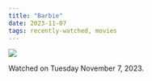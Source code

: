 ```yaml
---
title: "Barbie"
date: 2023-11-07
tags: recently-watched, movies
---
```


 <p><img src="https://a.ltrbxd.com/resized/film-poster/2/7/7/0/6/4/277064-barbie-0-600-0-900-crop.jpg?v=1b83dc7a71"/></p> <p>Watched on Tuesday November 7, 2023.</p>
